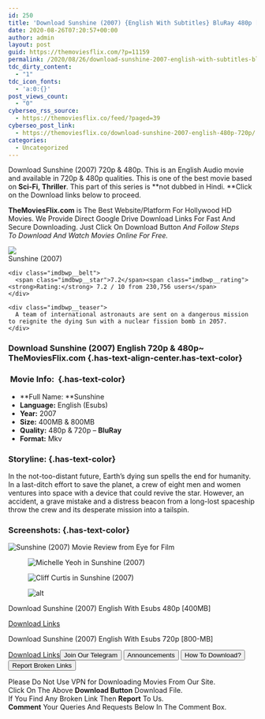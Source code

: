 ```yaml
---
id: 250
title: 'Download Sunshine (2007) {English With Subtitles} BluRay 480p [400MB] || 720p [800MB]'
date: 2020-08-26T07:20:57+00:00
author: admin
layout: post
guid: https://themoviesflix.com/?p=11159
permalink: /2020/08/26/download-sunshine-2007-english-with-subtitles-bluray-480p-400mb-720p-800mb/
tdc_dirty_content:
  - "1"
tdc_icon_fonts:
  - 'a:0:{}'
post_views_count:
  - "0"
cyberseo_rss_source:
  - https://themoviesflix.co/feed/?paged=39
cyberseo_post_link:
  - https://themoviesflix.co/download-sunshine-2007-english-480p-720p/
categories:
  - Uncategorized
---
```

Download Sunshine (2007)&nbsp;720p&nbsp;&&nbsp;480p. This is an English Audio movie and available in&nbsp;720p&nbsp;&&nbsp;480p&nbsp;qualities. This is one of the best movie based on&nbsp;**Sci-Fi,&nbsp;Thriller**. This part of this series is&nbsp;**not dubbed in&nbsp;Hindi.&nbsp;**Click on the Download links below to proceed.

**TheMoviesFlix.com**&nbsp;is The Best Website/Platform For Hollywood HD Movies. We Provide Direct Google Drive Download Links For Fast And Secure Downloading. Just Click On Download Button&nbsp;_And Follow Steps To&nbsp;Download And Watch Movies Online For Free._

<div class="imdbwp imdbwp--movie dark">
  <div class="imdbwp__thumb">
    <a class="imdbwp__link" target="_blank" title="Sunshine" href="https://www.imdb.com/title/tt0448134/" rel="nofollow noopener noreferrer"><img class="imdbwp__img" src="https://m.media-amazon.com/images/M/MV5BMTU5Nzg2OTk2NF5BMl5BanBnXkFtZTYwNTc1ODM3._V1_SX300.jpg" /></a>
  </div>
  
  <div class="imdbwp__content">
    <div class="imdbwp__header">
      <span class="imdbwp__title">Sunshine</span> (2007)
    </div>
    
    <div class="imdbwp__belt">
      <span class="imdbwp__star">7.2</span><span class="imdbwp__rating"><strong>Rating:</strong> 7.2 / 10 from 230,756 users</span>
    </div>
    
    <div class="imdbwp__teaser">
      A team of international astronauts are sent on a dangerous mission to reignite the dying Sun with a nuclear fission bomb in 2057.
    </div>
  </div>
</div>

### Download Sunshine (2007) English 720p & 480p~ TheMoviesFlix.com {.has-text-align-center.has-text-color}

### &nbsp;Movie Info:&nbsp; {.has-text-color}

  * **Full Name:&nbsp;**Sunshine
  * **Language:**&nbsp;English (Esubs)
  * **Year:**&nbsp;2007
  * **Size:**&nbsp;400MB & 800MB
  * **Quality:**&nbsp;480p & 720p –&nbsp;**BluRay**
  * **Format:**&nbsp;Mkv

### Storyline: {.has-text-color}

In the not-too-distant future, Earth’s dying sun spells the end for humanity. In a last-ditch effort to save the planet, a crew of eight men and women ventures into space with a device that could revive the star. However, an accident, a grave mistake and a distress beacon from a long-lost spaceship throw the crew and its desperate mission into a tailspin.

### Screenshots: {.has-text-color}<figure class="wp-block-image alignwide">

![Sunshine (2007) Movie Review from Eye for Film](https://www.eyeforfilm.co.uk/images/newsite/sunshine_600.jpg) </figure> <figure class="wp-block-image">![Michelle Yeoh in Sunshine (2007)](https://m.media-amazon.com/images/M/MV5BZWNjYzVlMzQtOWEwNS00MGRkLThiMTItZDc5MDUwMWNlZDJlXkEyXkFqcGdeQXVyOTc5MDI5NjE@._V1_QL50_SX1777_CR0,0,1777,745_AL_.jpg)</figure> <figure class="wp-block-image">![Cliff Curtis in Sunshine (2007)](https://m.media-amazon.com/images/M/MV5BMzYxZjZiYmUtNTE2OS00OGFlLWIyYTgtYjE3YWQ1YjMzNjE2XkEyXkFqcGdeQXVyOTc5MDI5NjE@._V1_QL50_SX1777_CR0,0,1777,745_AL_.jpg)</figure> <figure class="wp-block-image">![alt](https://m.media-amazon.com/images/M/MV5BYWQxMjkzMjUtZTY5Zi00ZTljLTgyNmUtZTMwN2Q2MTdiYzZmXkEyXkFqcGdeQXVyOTc5MDI5NjE@._V1_QL50_SX1777_CR0,0,1777,745_AL_.jpg)</figure> 

<p class="has-text-align-center has-text-color has-medium-font-size">
  Download&nbsp;Sunshine (2007) English With Esubs 480p&nbsp;[400MB]
</p>

<span class="mb-center maxbutton-3-center"><span class="maxbutton-3-container mb-container"><a class="maxbutton-3 maxbutton maxbutton-post-button" target="_blank" rel="nofollow noopener noreferrer" href="https://coinquint.com/a7570/"><span class="mb-text">Download Links</span></a></span></span>

<p class="has-text-align-center has-text-color has-medium-font-size">
  Download&nbsp;Sunshine (2007) English With Esubs 720p&nbsp;[800-MB]
</p>

<span class="mb-center maxbutton-3-center"><span class="maxbutton-3-container mb-container"><a class="maxbutton-3 maxbutton maxbutton-post-button" target="_blank" rel="nofollow noopener noreferrer" href="https://coinquint.com/a7575/"><span class="mb-text">Download Links</span></a></span></span><a href="https://t.me/themoviesflixcom" target="_blank" data-wpel-link="external" rel="nofollow external noopener noreferrer"><button class="button button5">Join Our Telegram</button></a> <a href="https://themoviesflix.co/download-sunshine-2007-english-480p-720p/#" target="_blank" data-wpel-link="external" rel="nofollow external noopener noreferrer"><button class="button button5">Announcements</button></a> <a href="https://themoviesflix.com/how-to-download/" target="_blank" data-wpel-link="external" rel="nofollow external noopener noreferrer"><button class="button button5">How To Download?</button></a> <a href="https://themoviesflix.co/download-sunshine-2007-english-480p-720p/#" target="_blank" data-wpel-link="external" rel="nofollow external noopener noreferrer"><button class="button button5">Report Broken Links</button></a> 

<div class="alert alert-danger">
  Please Do Not Use VPN for Downloading Movies From Our Site.
</div>

<div class="alert alert-success">
  Click On The Above <strong>Download Button</strong> Download File.
</div>

<div class="alert alert-warning">
  If You Find Any Broken Link Then <strong>Report</strong> To Us.
</div>

<div class="alert alert-info">
  <strong>Comment</strong> Your Queries And Requests Below In The Comment Box.
</div>